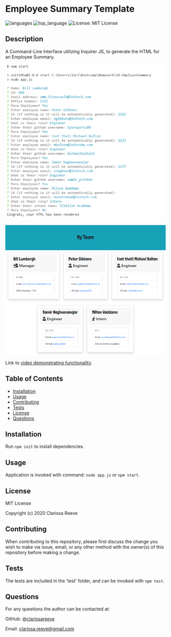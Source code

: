 # Employee Summary Template

![languages](https://img.shields.io/github/languages/count/clarissareeve/Employee_Summary_Template) ![top_language](https://img.shields.io/github/languages/top/clarissareeve/Employee_Summary_Template) ![License: MIT License](https://img.shields.io/badge/License-MIT%20License-blue.svg)

## Description

A Command-Line Interface utilizing Inquirer JS, to generate the HTML for an Employee Summary.

![Questions](assets/Questions.png)

![Output](assets/MyTeam.png)

Link to [video demonstrating functionality](https://drive.google.com/file/d/1vwA3lJzRtbrdCZ8YK7A5tWHsFryGezpE/view?usp=sharing).

## Table of Contents

* [Installation](#installation)
* [Usage](#usage)
* [Contributing](#contributing)
* [Tests](#tests)
* [License](#license)
* [Questions](#questions)

## Installation

Run `npm init` to install dependencies.

## Usage

Application is invoked with command: `node app.js` or `npm start`.

## License

MIT License

Copyright (c) 2020 Clarissa Reeve

## Contributing

When contributing to this repository, please first discuss the change you wish to make via issue, email, or any other method with the owner(s) of this repository before making a change.

## Tests

The tests are included in the 'test' folder, and can be invoked with `npm test`.

## Questions

For any questions the author can be contacted at:

GitHub: @[clarissareeve](https://github.com/clarissareeve)

Email: clarissa.reeve@gmail.com
